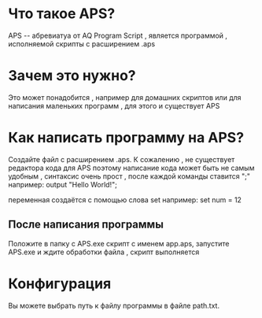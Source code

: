 # Что такое APS?
APS -- абревиатуа от AQ Program Script , является программой ,
исполняемой скрипты с расширением .aps
# Зачем это нужно?
Это может понадобится , например для домашних скриптов
или для написания маленьких программ , для этого и существует APS
# Как написать программу на APS?
Создайте файл с расширением .aps.
К сожалению , не существует редактора кода для APS
поэтому написание кода может быть не самым удобным , 
синтаксис очень прост , после каждой команды ставится ";"
например:
output "Hello World!";

переменная создаётся с помощью слова set
например:
set num = 12

## После написания программы
Положите в папку с APS.exe скрипт с именем app.aps,
запустите APS.exe и ждите обработки файла ,
скрипт выполняется
# Конфигурация
Вы можете выбрать путь к файлу программы в файле path.txt.

